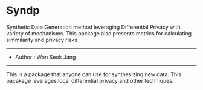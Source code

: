 # Syndp
Synthetic Data Generation method leveraging Differential Privacy with variety of mechanisms. This package also presents metrics for calculating simmilarity and privacy risks

---
- Author : Won Seok Jang

---
This is a package that anyone can use for synthesizing new data. This pacakage leverages local differential privacy and other techniques.